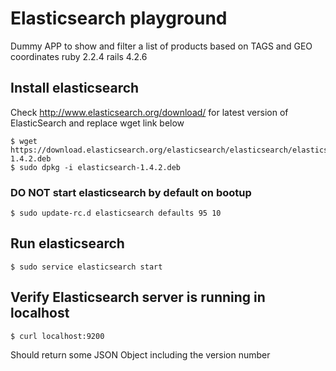 # Elasticsearch playground
Dummy APP to show and filter a list of products based on TAGS and GEO coordinates
ruby 2.2.4
rails 4.2.6  

## Install elasticsearch
Check http://www.elasticsearch.org/download/ for latest version of ElasticSearch and replace wget link below

```
$ wget https://download.elasticsearch.org/elasticsearch/elasticsearch/elasticsearch-1.4.2.deb  
$ sudo dpkg -i elasticsearch-1.4.2.deb  
```

### DO NOT start elasticsearch by default on bootup

```
$ sudo update-rc.d elasticsearch defaults 95 10
```

## Run elasticsearch

```
$ sudo service elasticsearch start
```

## Verify Elasticsearch server is running in localhost

```
$ curl localhost:9200  
```

Should return some JSON Object including the version number